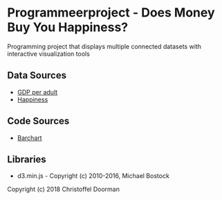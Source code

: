 # Programmeerproject - Does Money Buy You Happiness?
Programming project that displays multiple connected datasets with interactive visualization tools

## Data Sources
* [GDP per adult](http://wid.world/data/)
* [Happiness](https://ourworldindata.org/happiness-and-life-satisfaction/)

## Code Sources
* [Barchart](https://bost.ocks.org/mike/bar/)

## Libraries
* d3.min.js - Copyright (c) 2010-2016, Michael Bostock

Copyright (c) 2018 Christoffel Doorman
